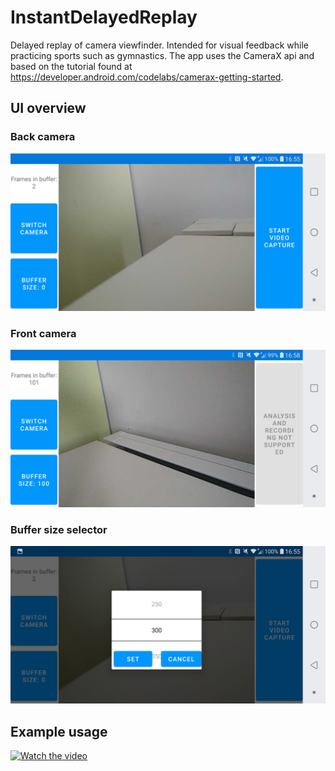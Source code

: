 # InstantDelayedReplay
Delayed replay of camera viewfinder. Intended for visual feedback while practicing sports such as gymnastics. The app uses the CameraX api and based on the tutorial found at https://developer.android.com/codelabs/camerax-getting-started.

## UI overview
### Back camera
![Alt Text](readme-images/image1.png)

### Front camera
![Alt Text](readme-images/image3.png)

### Buffer size selector
![Alt Text](readme-images/image2.png)

## Example usage
[![Watch the video]()](readme-images/example.mp4)
